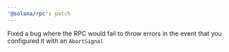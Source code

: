 ```yaml
---
'@solana/rpc': patch
---
```


Fixed a bug where the RPC would fail to throw errors in the event that you configured it with an `AbortSignal`
